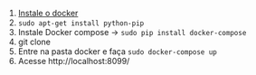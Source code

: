 1. [Instale o docker](https://docs.docker.com/install/linux/docker-ce/ubuntu/)
2. `sudo apt-get install python-pip`
3. Instale Docker compose -> `sudo pip install docker-compose`
4. git clone
5. Entre na pasta docker e faça `sudo docker-compose up`
6. Acesse http://localhost:8099/
